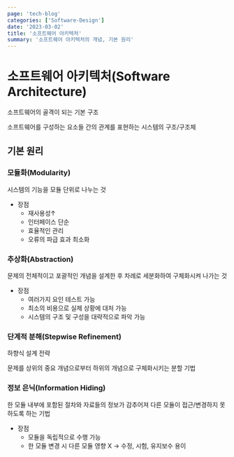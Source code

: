 ```yaml
---
page: 'tech-blog'
categories: ['Software-Design']
date: '2023-03-02'
title: '소프트웨어 아키텍처'
summary: '소프트웨어 아키텍처의 개념, 기본 원리'
---
```


# 소프트웨어 아키텍처(Software Architecture)

소프트웨어의 골격이 되는 기본 구조

소프트웨어를 구성하는 요소들 간의 관계를 표현하는 시스템의 구조/구조체

## 기본 원리

### 모듈화(Modularity)

시스템의 기능을 모듈 단위로 나누는 것

- 장점
  - 재사용성↑
  - 인터페이스 단순
  - 효율적인 관리
  - 오류의 파급 효과 최소화

### 추상화(Abstraction)

문제의 전체적이고 포괄적인 개념을 설계한 후 차례로 세분화하여 구체화시켜 나가는 것

- 장점
  - 여러가지 요인 테스트 가능
  - 최소의 비용으로 실제 상황에 대처 가능
  - 시스템의 구조 및 구성을 대략적으로 파악 가능

### 단계적 분해(Stepwise Refinement)

하향식 설계 전략

문제를 상위의 중요 개념으로부터 하위의 개념으로 구체화시키는 분할 기법

### 정보 은닉(Information Hiding)

한 모듈 내부에 포함된 절차와 자료들의 정보가 감추어져 다른 모듈이 접근/변경하지 못하도록 하는 기법

- 장점
  - 모듈을 독립적으로 수행 가능
  - 한 모듈 변경 시 다른 모듈 영향 X → 수정, 시험, 유지보수 용이
